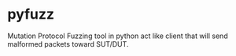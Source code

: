 # pyfuzz
Mutation Protocol Fuzzing tool in python act like client that will send malformed packets toward SUT/DUT.
